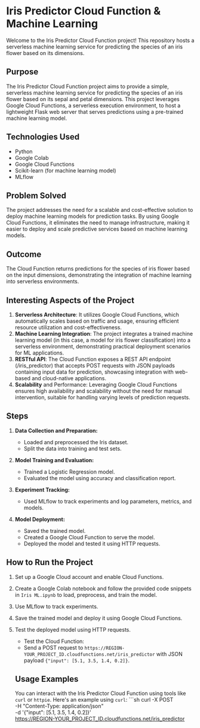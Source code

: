 # Iris Predictor Cloud Function & Machine Learning
Welcome to the Iris Predictor Cloud Function project! This repository hosts a serverless machine learning service for predicting the species of an iris flower based on its dimensions.


## Purpose
The Iris Predictor Cloud Function project aims to provide a simple, serverless machine learning service for predicting the species of an iris flower based on its sepal and petal dimensions. This project leverages Google Cloud Functions, a serverless execution environment, to host a lightweight Flask web server that serves predictions using a pre-trained machine learning model.

## Technologies Used
- Python
- Google Colab
- Google Cloud Functions
- Scikit-learn (for machine learning model)
- MLflow

## Problem Solved
The project addresses the need for a scalable and cost-effective solution to deploy machine learning models for prediction tasks. By using Google Cloud Functions, it eliminates the need to manage infrastructure, making it easier to deploy and scale predictive services based on machine learning models.


## Outcome
The Cloud Function returns predictions for the species of iris flower based on the input dimensions, demonstrating the integration of machine learning into serverless environments.

## Interesting Aspects of the Project
1. **Serverless Architecture**: It utilizes Google Cloud Functions, which automatically scales based on traffic and usage, ensuring efficient resource utilization and cost-effectiveness.
2.	**Machine Learning Integration**: The project integrates a trained machine learning model (in this case, a model for iris flower classification) into a serverless environment, demonstrating practical deployment scenarios for ML applications.
3.	**RESTful API**: The Cloud Function exposes a REST API endpoint (/iris_predictor) that accepts POST requests with JSON payloads containing input data for prediction, showcasing integration with web-based and cloud-native applications.
4.	**Scalability** and Performance: Leveraging Google Cloud Functions ensures high availability and scalability without the need for manual intervention, suitable for handling varying levels of prediction requests.

## Steps
1. **Data Collection and Preparation:**
   - Loaded and preprocessed the Iris dataset.
   - Split the data into training and test sets.

2. **Model Training and Evaluation:**
   - Trained a Logistic Regression model.
   - Evaluated the model using accuracy and classification report.

3. **Experiment Tracking:**
   - Used MLflow to track experiments and log parameters, metrics, and models.

4. **Model Deployment:**
   - Saved the trained model.
   - Created a Google Cloud Function to serve the model.
   - Deployed the model and tested it using HTTP requests.

## How to Run the Project
1. Set up a Google Cloud account and enable Cloud Functions.
2. Create a Google Colab notebook and follow the provided code snippets in `Iris ML.ipynb` to load, preprocess, and train the model.
3. Use MLflow to track experiments.
4. Save the trained model and deploy it using Google Cloud Functions.
5. Test the deployed model using HTTP requests.
    - Test the Cloud Function:
    - Send a POST request to `https://REGION-YOUR_PROJECT_ID.cloudfunctions.net/iris_predictor` with JSON payload `{"input": [5.1, 3.5, 1.4, 0.2]}`.

    ## Usage Examples

    You can interact with the Iris Predictor Cloud Function using tools like `curl` or `httpie`. Here's an example using `curl`:
        ```sh
        curl -X POST \
        -H "Content-Type: application/json" \
        -d '{"input": [5.1, 3.5, 1.4, 0.2]}' \
        https://REGION-YOUR_PROJECT_ID.cloudfunctions.net/iris_predictor



